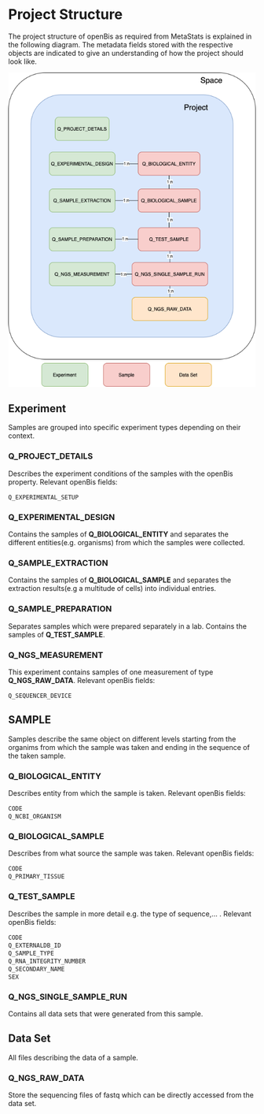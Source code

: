 # Project Structure

The project structure of openBis as required from MetaStats is explained in the following diagram. The metadata fields stored
with the respective objects are indicated to give an understanding of how the project should look like.

![architecture](projectStructure.png)

## Experiment
Samples are grouped into specific experiment types depending on their context.  

### Q_PROJECT_DETAILS
Describes the experiment conditions of the samples with the openBis property.
Relevant openBis fields:
```
Q_EXPERIMENTAL_SETUP
```

### Q_EXPERIMENTAL_DESIGN
Contains the samples of **Q_BIOLOGICAL_ENTITY** and separates the different entities(e.g. organisms) from which the samples were collected.

### Q_SAMPLE_EXTRACTION
Contains the samples of **Q_BIOLOGICAL_SAMPLE** and separates the extraction results(e.g a multitude of cells) into individual entries.

### Q_SAMPLE_PREPARATION
Separates samples which were prepared separately in a lab. Contains the samples of **Q_TEST_SAMPLE**.

### Q_NGS_MEASUREMENT
This experiment contains samples of one measurement of type **Q_NGS_RAW_DATA**.
Relevant openBis fields:
```
Q_SEQUENCER_DEVICE
```

## SAMPLE
Samples describe the same object on different levels starting from the organims from which the sample was taken and ending 
in the sequence of the taken sample.

### Q_BIOLOGICAL_ENTITY
Describes entity from which the sample is taken.
Relevant openBis fields:
```
CODE
Q_NCBI_ORGANISM
```

### Q_BIOLOGICAL_SAMPLE
Describes from what source the sample was taken.
Relevant openBis fields:
```
CODE
Q_PRIMARY_TISSUE
```

### Q_TEST_SAMPLE
Describes the sample in more detail e.g. the type of sequence,... .
Relevant openBis fields:
```
CODE
Q_EXTERNALDB_ID
Q_SAMPLE_TYPE
Q_RNA_INTEGRITY_NUMBER
Q_SECONDARY_NAME
SEX
```

### Q_NGS_SINGLE_SAMPLE_RUN
Contains all data sets that were generated from this sample. 

## Data Set
All files describing the data of a sample.

### Q_NGS_RAW_DATA
Store the sequencing files of fastq which can be directly accessed from the data set.
